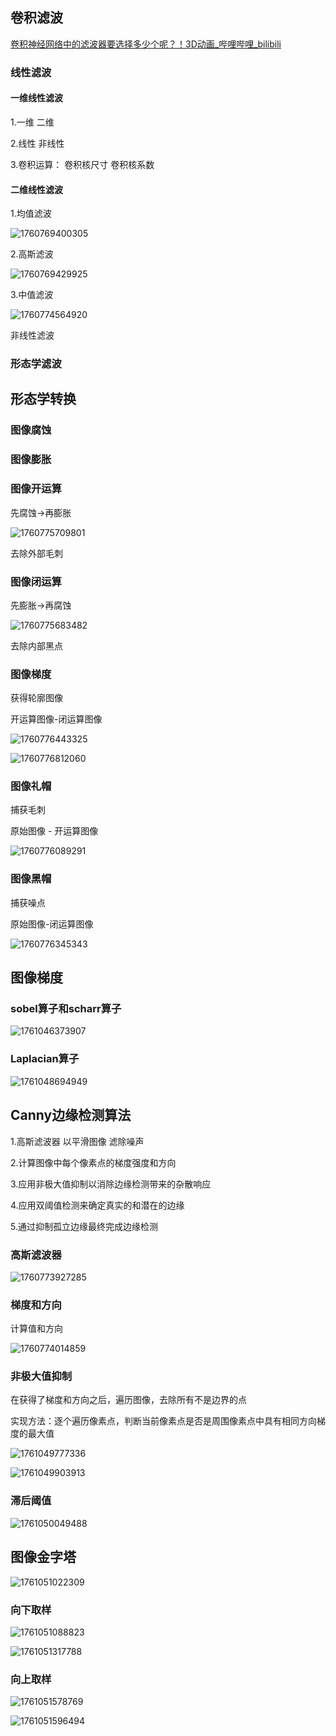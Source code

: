 ## 卷积滤波

[卷积神经网络中的滤波器要选择多少个呢？！3D动画_哔哩哔哩_bilibili](https://www.bilibili.com/video/BV15T41147Qr?spm_id_from=333.788.videopod.sections&vd_source=8536cb876aa29ebdb0cd5626bc423c0f)

### 线性滤波

#### 一维线性滤波

1.一维 二维

2.线性 非线性

3.卷积运算： 卷积核尺寸 卷积核系数

#### 二维线性滤波

1.均值滤波

![1760769400305](image/Note/1760769400305.png)

2.高斯滤波

![1760769429925](image/Note/1760769429925.png)

3.中值滤波

![1760774564920](image/Note/1760774564920.png)

非线性滤波

### 形态学滤波

## 形态学转换

### 图像腐蚀

### 图像膨胀

### 图像开运算

先腐蚀->再膨胀

![1760775709801](image/Note/1760775709801.png)

去除外部毛刺

### 图像闭运算

先膨胀->再腐蚀

![1760775683482](image/Note/1760775683482.png)

去除内部黑点

### 图像梯度

获得轮廓图像

开运算图像-闭运算图像

![1760776443325](image/Note/1760776443325.png)

![1760776812060](image/Note/1760776812060.png)

### 图像礼帽

捕获毛刺

原始图像 -  开运算图像

![1760776089291](image/Note/1760776089291.png)

### 图像黑帽

捕获噪点

原始图像-闭运算图像

![1760776345343](image/Note/1760776345343.png)


## 图像梯度

### sobel算子和scharr算子

![1761046373907](image/Note/1761046373907.png)

### Laplacian算子

![1761048694949](image/Note/1761048694949.png)

## Canny边缘检测算法

1.高斯滤波器 以平滑图像 滤除噪声

2.计算图像中每个像素点的梯度强度和方向

3.应用非极大值抑制以消除边缘检测带来的杂散响应

4.应用双阈值检测来确定真实的和潜在的边缘

5.通过抑制孤立边缘最终完成边缘检测

### 高斯滤波器

![1760773927285](image/Note/1760773927285.png)

### 梯度和方向

计算值和方向

![1760774014859](image/Note/1760774014859.png)

### 非极大值抑制

在获得了梯度和方向之后，遍历图像，去除所有不是边界的点

实现方法：逐个遍历像素点，判断当前像素点是否是周围像素点中具有相同方向梯度的最大值

![1761049777336](image/Note/1761049777336.png)

![1761049903913](image/Note/1761049903913.png)

### 滞后阈值

![1761050049488](image/Note/1761050049488.png)

## 图像金字塔

![1761051022309](image/Note/1761051022309.png)

### 向下取样

![1761051088823](image/Note/1761051088823.png)

![1761051317788](image/Note/1761051317788.png)

### 向上取样

![1761051578769](image/Note/1761051578769.png)

![1761051596494](image/Note/1761051596494.png)
